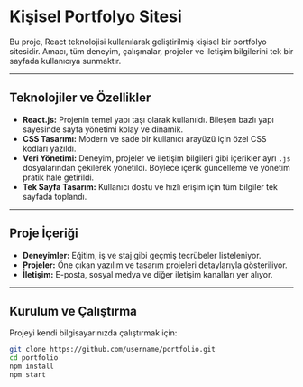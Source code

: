 # Kişisel Portfolyo Sitesi

Bu proje, React teknolojisi kullanılarak geliştirilmiş kişisel bir portfolyo sitesidir. Amacı, tüm deneyim, çalışmalar, projeler ve iletişim bilgilerini tek bir sayfada kullanıcıya sunmaktır.

---

## Teknolojiler ve Özellikler

- **React.js:** Projenin temel yapı taşı olarak kullanıldı. Bileşen bazlı yapı sayesinde sayfa yönetimi kolay ve dinamik.
- **CSS Tasarımı:** Modern ve sade bir kullanıcı arayüzü için özel CSS kodları yazıldı.
- **Veri Yönetimi:** Deneyim, projeler ve iletişim bilgileri gibi içerikler ayrı `.js` dosyalarından çekilerek yönetildi. Böylece içerik güncelleme ve yönetim pratik hale getirildi.
- **Tek Sayfa Tasarım:** Kullanıcı dostu ve hızlı erişim için tüm bilgiler tek sayfada toplandı.

---

## Proje İçeriği

- **Deneyimler:** Eğitim, iş ve staj gibi geçmiş tecrübeler listeleniyor.
- **Projeler:** Öne çıkan yazılım ve tasarım projeleri detaylarıyla gösteriliyor.
- **İletişim:** E-posta, sosyal medya ve diğer iletişim kanalları yer alıyor.

---

## Kurulum ve Çalıştırma

Projeyi kendi bilgisayarınızda çalıştırmak için:

```bash
git clone https://github.com/username/portfolio.git
cd portfolio
npm install
npm start

